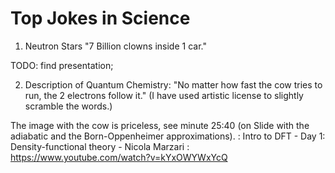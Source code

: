 
# Top Jokes in Science


1. Neutron Stars
"7 Billion clowns inside 1 car."

TODO: find presentation;


2. Description of Quantum Chemistry:
"No matter how fast the cow tries to run, the 2 electrons follow it." (I have used artistic license to slightly scramble the words.)

The image with the cow is priceless, see minute 25:40 (on Slide with the adiabatic and the Born-Oppenheimer approximations).
: Intro to DFT - Day 1: Density-functional theory - Nicola Marzari
: https://www.youtube.com/watch?v=kYxOWYWxYcQ

